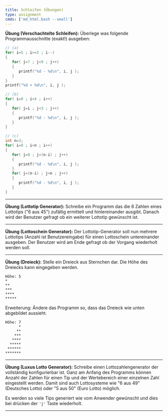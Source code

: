 ```yaml
---
title: Schleifen (Übungen)
type: assignment
cmds: ['md_html.bash --small']
---
```





**Übung (Verschachtelte Schleifen):**
Überlege was folgende Programmausschnitte (exakt!) ausgeben:


```c
// (a)
for( i=5 ; i>=3 ; i--)
{
   for( j=7 ; j<9 ; j++)
   {
      printf("%d - %d\n", i, j );
   }
}
printf("%d + %d\n", i, j );
```


```c
// (b)
for( i=0 ; i<4 ; i++)
{
   for( j=i ; j<3 ; j++)
   {
      printf("%d - %d\n", i, j );
   }
}
```


```c
// (c)
int n=3;
for( i=0 ; i<n ; i++)
{
   for( j=0 ; j<(n-i) ; j++)
   {
      printf("%d - %d\n", i, j );
   }
   for( j=(n-i) ; j<n ; j++)
   {
      printf("%d - %d\n", i, j );
   }
}
```

---



**Übung (Lottotip Generator):**
Schreibe ein Programm das die 6 Zahlen eines Lottotips ("6 aus 45") zufällig ermittelt und hintereinander ausgibt. Danach wird der Benutzer gefragt ob ein weiterer Lottotip gewünscht ist.

---


**Übung (Lottoschein Generator):**
Der Lottotip-Generator soll nun mehrere Lottotips (Anzahl ist Benutzereingabe) für einen Lottoschein untereinander ausgeben. Der Benutzer wird am Ende gefragt ob der Vorgang wiederholt werden soll.

---

**Übung (Dreieck):**
Stelle ein Dreieck aus Sternchen dar.
Die Höhe des Dreiecks kann eingegeben werden.


```
Höhe: 5
*
**
***
****
*****
```

Erweiterung:  Ändere das Programm so, dass das Dreieck wie unten abgebildet aussieht.


```
Höhe: 7
      *
     **
    ***
   ****
  *****
 ******
*******
```






---

**Übung (Luxus Lotto Generator):**
Schreibe einen Lottozahlengenerator der vollständig konfigurierbar ist. Ganz am Anfang des Programms können Anzahl der Zahlen für einen Tip und der Wertebereich einer einzelnen Zahl eingestellt werden. Damit sind auch Lottosysteme wie "6 aus 49" (Deutsches Lotto) oder "5 aus 50" (Euro Lotto) möglich.

Es werden so viele Tips generiert wie vom Anwender gewünscht und dies bei drücken der `'j'` Taste wiederholt.

---






